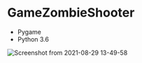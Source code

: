# GameZombieShooter
* Pygame
* Python 3.6

![Screenshot from 2021-08-29 13-49-58](https://user-images.githubusercontent.com/62138169/131241419-82b50f3d-4290-4351-81f9-f017b3d99b5d.png)

